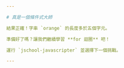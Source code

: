 ```yaml
---

# 真是一個條件式大師

結果正確！字串 `orange` 的長度多於五個字元。

準備好了嗎？讓我們繼續學習 **for 迴圈** 吧！

運行 `jschool-javascripter` 並選擇下一個挑戰。

---
```

